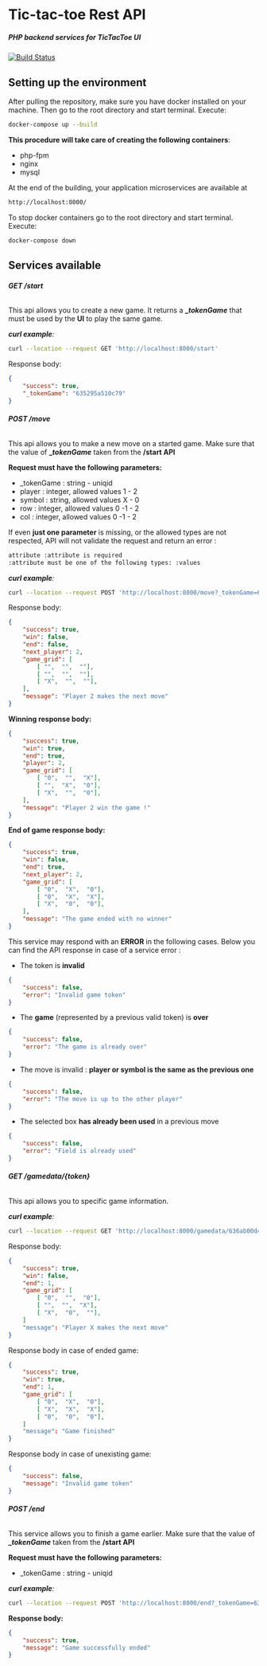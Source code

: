 # Tic-tac-toe Rest API
##### PHP backend services for TicTacToe UI

[![Build Status](https://travis-ci.org/joemccann/dillinger.svg?branch=master)](https://travis-ci.org/joemccann/dillinger)

## Setting up the environment
After pulling the repository, make sure you have docker installed on your machine.
Then go to the root directory and start terminal.
Execute:
```bash
docker-compose up --build
```
**This procedure will take care of creating the following containers**:
- php-fpm
- nginx
- mysql

At the end of the building, your application microservices are available at 
```bash
http://localhost:8000/
```
To stop docker containers  go to the root directory and start terminal.
Execute:
```bash
docker-compose down
```

## Services available
###### **GET /start**
This api allows you to create a new game. It returns a **__tokenGame_**  that must be used by the **UI** to play the same game.  

_**curl example**:_
```bash
curl --location --request GET 'http://localhost:8000/start'
```
Response body:
```json
{
    "success": true,
    "_tokenGame": "635295a510c79"
}
```


###### **POST /move**
This api allows you to make a new move on a started game. Make sure that the value of **__tokenGame_** taken from the **/start API**

**Request must have the following parameters:**
- _tokenGame : string - uniqid
- player : integer, allowed values 1 - 2
- symbol : string, allowed values X - 0
- row : integer, allowed values 0 -1 - 2
- col : integer, allowed values 0 -1 - 2

If even **just one parameter** is missing, or the allowed types are not respected, API will not validate the request and return an error :
```bash
attribute :attribute is required
:attribute must be one of the following types: :values
```

_**curl example**:_
```bash
curl --location --request POST 'http://localhost:8000/move?_tokenGame=635295a510c79&player=1&symbol=X&row=2&col=0'
```
Response body:
```json
{
    "success": true,
    "win": false,
    "end": false,
    "next_player": 2,
    "game_grid": [
        [ "",  "",  ""],
        [ "",  "",  ""],
		[ "X",  "",  ""],
    ],
    "message": "Player 2 makes the next move"
}
```
**Winning response body:**
```json
{
    "success": true,
    "win": true,
    "end": true,
    "player": 2,
    "game_grid": [
        [ "0",  "",  "X"],
        [ "",  "X",  "0"],
		[ "X",  "",  "0"],
    ],
    "message": "Player 2 win the game !"
}
```
**End of game response body:**
```json
{
    "success": true,
    "win": false,
    "end": true,
    "next_player": 2,
    "game_grid": [
        [ "0",  "X",  "0"],
        [ "0",  "X",  "X"],
		[ "X",  "0",  "0"],
    ],
    "message": "The game ended with no winner"
}
```

This service may respond with an **ERROR** in the following cases. 
Below you can find the API response in case of a service error :

- The token is **invalid**
```json
{
    "success": false,
    "error": "Invalid game token"
}
```
- The **game** (represented by a previous valid token) is **over**
```json
{
    "success": false,
    "error": "The game is already over"
}
```
- The move is invalid : **player or symbol is the same as the previous one**
```json
{
    "success": false,
    "error": "The move is up to the other player"
}
```
- The selected box **has already been used** in a previous move
```json
{
    "success": false,
    "error": "Field is already used"
}
```


###### **GET /gamedata/{token}**
This api allows you to specific game information. 

_**curl example**:_
```bash
curl --location --request GET 'http://localhost:8000/gamedata/636ab00d4ea2c'
```
Response body:
```json
{
    "success": true,
    "win": false,
    "end": 1,
    "game_grid": [
		[ "0",  "",  "0"],
        [ "",  "",  "X"],
		[ "X",  "0",  ""],
	]
    "message": "Player X makes the next move"
}
```

Response body in case of ended game:
```json
{
    "success": true,
    "win": true,
    "end": 1,
    "game_grid": [
		[ "0",  "X",  "0"],
        [ "X",  "X",  "X"],
		[ "0",  "0",  "0"],
	]
    "message": "Game finished"
}
```

Response body in case of unexisting game:
```json
{
    "success": false,
    "message": "Invalid game token"
}
```

###### **POST /end**
This service allows you to finish a game earlier.  Make sure that the value of **__tokenGame_** taken from the **/start API**

**Request must have the following parameters:**
- _tokenGame : string - uniqid

_**curl example**:_
```bash
curl --location --request POST 'http://localhost:8000/end?_tokenGame=635295a510c79'
```

**Response body:**
```json
{
    "success": true,
    "message": "Game successfully ended"
}
```
